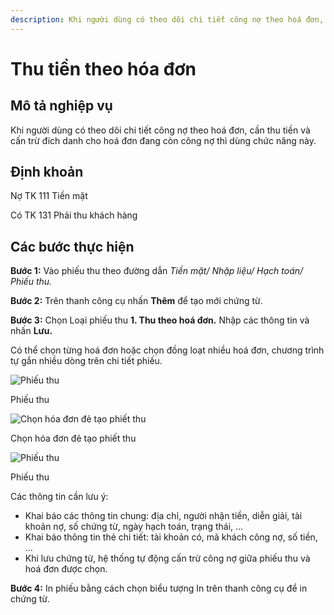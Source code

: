 ```yaml
---
description: Khi người dùng có theo dõi chi tiết công nợ theo hoá đơn, cần thu tiền và cấn trừ đích danh cho hoá đơn đang còn công nợ thì dùng chức năng này.
---
```


# **Thu tiền theo hóa đơn**

## **Mô tả nghiệp vụ**

Khi người dùng có theo dõi chi tiết công nợ theo hoá đơn, cần thu tiền và cấn trừ đích danh cho hoá đơn đang còn công nợ thì dùng chức năng này.

## **Định khoản**

Nợ TK 111 Tiền mặt

Có TK 131 Phải thu khách hàng

## **Các bước thực hiện**

**Bước 1:** Vào phiếu thu theo đường dẫn *Tiền mặt/ Nhập liệu/ Hạch toán/ Phiếu thu.*

**Bước 2:** Trên thanh công cụ nhấn **Thêm** để tạo mới chứng từ.

**Bước 3:** Chọn Loại phiếu thu **1. Thu theo hoá đơn.** Nhập các thông tin và nhấn **Lưu.**

Có thể chọn từng hoá đơn hoặc chọn đồng loạt nhiều hoá đơn, chương trình tự gắn nhiều dòng trên chi tiết phiếu.

![Phiếu thu](https://help.arito.vn/~gitbook/image?url=https%3A%2F%2F915970785-files.gitbook.io%2F%7E%2Ffiles%2Fv0%2Fb%2Fgitbook-x-prod.appspot.com%2Fo%2Fspaces%252FbydpvJ6g68FMDkXOSzVB%252Fuploads%252Fxxhj3vxETCNOcWZ4ABVK%252Fimage.png%3Falt%3Dmedia%26token%3Dd30e608f-d4c2-4d8b-a362-e9cd204ff3a9&width=768&dpr=4&quality=100&sign=dd26ef56&sv=2)

Phiếu thu

![Chọn hóa đơn đẻ tạo phiết thu](https://help.arito.vn/~gitbook/image?url=https%3A%2F%2F915970785-files.gitbook.io%2F%7E%2Ffiles%2Fv0%2Fb%2Fgitbook-x-prod.appspot.com%2Fo%2Fspaces%252FbydpvJ6g68FMDkXOSzVB%252Fuploads%252FVzxOfvAKOLwNPcdOk7SS%252FThu%2520ti%25E1%25BB%2581n%2520m%25E1%25BA%25B7t%2520theo%2520h%25C3%25B3a%2520%25C4%2591%25C6%25A1n%25201.png%3Falt%3Dmedia%26token%3D506eed79-5bd9-4532-a469-cba47e1bfe7e&width=768&dpr=4&quality=100&sign=59e5c2c9&sv=2)

Chọn hóa đơn đẻ tạo phiết thu

![Phiếu thu](https://help.arito.vn/~gitbook/image?url=https%3A%2F%2F915970785-files.gitbook.io%2F%7E%2Ffiles%2Fv0%2Fb%2Fgitbook-x-prod.appspot.com%2Fo%2Fspaces%252FbydpvJ6g68FMDkXOSzVB%252Fuploads%252FsLdGd5MKIE9oBRg6pqus%252FThu%2520ti%25E1%25BB%2581n%2520m%25E1%25BA%25B7t%2520theo%2520h%25C3%25B3a%2520%25C4%2591%25C6%25A1n%25202.png%3Falt%3Dmedia%26token%3D5ba84b8b-a071-4345-9633-3e611d6b7b25&width=768&dpr=4&quality=100&sign=24962749&sv=2)

Phiếu thu

Các thông tin cần lưu ý:

*   Khai báo các thông tin chung: địa chỉ, người nhận tiền, diễn giải, tài khoản nợ, số chứng từ, ngày hạch toán, trạng thái, …
*   Khai báo thông tin thẻ chi tiết: tài khoản có, mã khách công nợ, số tiền, …
*   Khi lưu chứng từ, hệ thống tự động cấn trừ công nợ giữa phiếu thu và hoá đơn được chọn.

**Bước 4:** In phiếu bằng cách chọn biểu tượng In trên thanh công cụ để in chứng từ.
